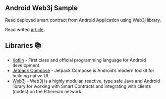 ## Android Web3j Sample

Read deployed smart contract from Android Application using Web3j library.

Read writed [article](https://yoorbit.medium.com/how-to-read-deployed-smart-contract-from-android-using-web3j-d56b23d616a3).

## Libraries 📚

- [Kotlin](https://kotlinlang.org/) - First class and official programming language for Android
  development.
- [Jetpack Compose](https://developer.android.com/jetpack/compose) - Jetpack Compose is Android’s
  modern toolkit for building native UI.
- [Web3j](https://docs.web3j.io/4.8.7/) - Web3j is a highly modular, reactive, type safe Java and Android library for working with Smart Contracts and integrating with clients (nodes) on the Ethereum network.
